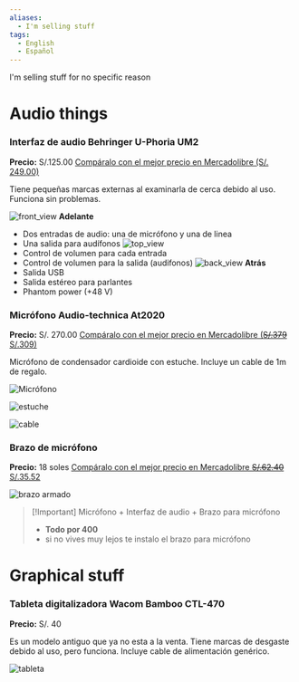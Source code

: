 ```yaml
---
aliases:
  - I'm selling stuff
tags:
  - English
  - Español
---
```


I'm selling stuff for no specific reason
# Audio things
### Interfaz de audio Behringer U-Phoria UM2
**Precio:** S/.125.00 
[Compáralo con el mejor precio en Mercadolibre (S/. 249.00)](https://www.mercadolibre.com.pe/interfaz-behringer-u-phoria-um2/p/MPE21643134#searchVariation=MPE21643134)

Tiene pequeñas marcas externas al examinarla de cerca debido al uso. Funciona sin problemas.

![front_view](https://imgur.com/J2goYHV.jpeg)
**Adelante** 
- Dos entradas de audio: una de micrófono y una de linea
- Una salida para audífonos
![top_view](https://imgur.com/nxaIPFI.jpeg)
- Control de volumen para cada entrada
- Control de volumen para la salida (audifonos)
![back_view](https://imgur.com/Ro4bWll.jpeg)
**Atrás**
- Salida USB
- Salida estéreo para parlantes
- Phantom power (+48 V)
### Micrófono Audio-technica At2020
**Precio:** S/. 270.00 
[Compáralo con el mejor precio en Mercadolibre (~~S/.379~~ S/.309)](https://www.mercadolibre.com.pe/microfono-audio-technica-at2020-condensador-cardioide-color-negro/p/MPE15075050#searchVariation=MPE15075050)

Micrófono de condensador cardioide con estuche. Incluye un cable de 1m de regalo.

![Micrófono](https://imgur.com/A0cXl3T.jpeg)

![estuche](https://imgur.com/ZJH68k6.jpeg)

![cable](https://imgur.com/zuNkBKB.jpeg)

### Brazo de micrófono
**Precio:** 18 soles 
[Compáralo con el mejor precio en Mercadolibre ~~S/.62.40~~ S/.35.52](https://www.mercadolibre.com.pe/soporte-brazo-para-microfono-giratorio-plegable-cp03-color-negro/p/MPE27221667?pdp_filters=category:MPE445652#searchVariation=MPE27221667&position=2&search_layout=stack&type=product&tracking_id=61d679ec-f035-412c-bb16-274abfe92e53)

![brazo armado](https://imgur.com/R6St0f5.jpeg)


> [!Important] Micrófono + Interfaz de audio + Brazo para micrófono
> - **Todo por 400** 
> - si no vives muy lejos te instalo el brazo para micrófono

# Graphical stuff
### Tableta digitalizadora Wacom Bamboo CTL-470
**Precio:** S/. 40 

Es un modelo antiguo que ya no esta a la venta. Tiene marcas de desgaste debido al uso, pero funciona. Incluye cable de alimentación genérico.

![tableta](https://imgur.com/3QaIyrt.jpeg)